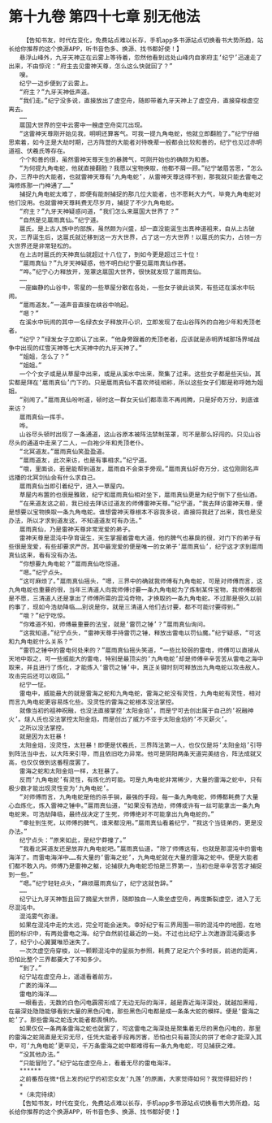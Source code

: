 # 第十九卷 第四十七章 别无他法
        【告知书友，时代在变化，免费站点难以长存，手机app多书源站点切换看书大势所趋，站长给你推荐的这个换源APP，听书音色多、换源、找书都好使！】
       悬浮山峰外，九牙天神正在云雾上等待着，忽然他看到远处山峰内自家府主‘纪宁’迅速走了出来，不由惊诧：“府主去见雷神天尊，怎么这么快就回了？”
       嗖。
       纪宁一迈步便到了云雾上。
       “府主？”九牙天神低声道。
       “我们走。”纪宁没多说，直接放出了虚空舟，随即带着九牙天神上了虚空舟，直接穿梭虚空离去。
       ……
       扈国大世界的空中云雾中一艘虚空舟突兀出现。
       “这雷神天尊刚开始见我，明明还算客气。可我一提九角电蛇，他就立即翻脸了。”纪宁仔细思索着，如今正是大劫时期，己方阵营的大能者对待晚辈一般都会比较和善的，纪宁也见过赤明道祖、伏羲氏等存在。
       个个和善的很，虽然雷神天尊天生的暴脾气，可刚开始也的确颇为和善。
       “为何提九角电蛇，他就直接翻脸？我愿以宝物换取，他都不屑一顾。”纪宁皱眉苦思，“怎么办，三界中的大能者，也就雷神天尊有‘九角电蛇’，从雷神天尊这得不到，那我就只能去雷电之海修炼那一门神通了……”
       捕捉九角电蛇太难了，即便有能耐捕捉的那几位大能者，也不愿耗大力气，毕竟九角电蛇对他们没用。也就雷神天尊耗费无尽岁月，捕捉了不少九角电蛇。
       “府主？”九牙天神疑惑问道，“我们怎么来扈国大世界了？”
       “自然是见扈雨真仙。”纪宁道。
       扈氏，是上古人族中的部族，虽然颇为兴盛，却一直没能诞生出真神道祖来，自从上古破灭，三界诞生后，这扈氏就迁移到这一方大世界，占了这一方大世界！以扈氏的实力，占领一方大世界还是非常轻松的。
       在上古时扈氏的天神真仙就超过十八位了，到如今更是超过三十位！
       “扈雨真仙？”九牙天神疑惑，他不明白纪宁要见扈雨真仙作甚。
       “哗。”纪宁心力释放开，笼罩这扈国大世界，很快就发现了扈雨真仙。
       ……
       一座幽静的山谷中，零星的一些草屋分散在各处，一些女子彼此谈笑，有些还在溪水中玩闹。
       “扈雨道友。”一道声音直接在峡谷中响起。
       “嗯？”
       在溪水中玩闹的其中一名绿衣女子释放开心识，立即发现了在山谷阵外的白袍少年和秃顶老者。
       “纪宁？”绿发女子立即认了出来，“他身旁跟着的秃顶老者，应该就是赤明界域那场界域战争中出现的红雪天神等七大天神中的九牙天神了。”
       “姐姐，怎么了？”
       “姐姐。”
       一个个女子或是从草屋中出来，或是从溪水中出来，聚集了过来。这些女子都是些天仙，其实都是拜在‘扈雨真仙’门下的。只是扈雨真仙不喜欢师徒相称，所以这些女子们都是称呼她为姐姐。
       “别闹了。”扈雨真仙吩咐道，顿时这一群女天仙们都乖乖不再闹腾，只是好奇万分，到底谁来访？
       扈雨真仙一挥手。
       哗。
       山谷尽头顿时出现了一条通道，这山谷原本被阵法禁制笼罩，可不是那么好闯的。只见山谷尽头的通道中走来了二人，一白袍少年和秃顶老仆。
       “北冥道友。”扈雨真仙笑盈盈道。
       “扈雨道友，此次来访，也是有事相求。”纪宁道。
       “哦，里面谈，若是能帮到道友，扈雨自不会束手旁观。”扈雨真仙好奇万分，这位刚刚名声远播的北冥剑仙会有什么求自己。
       扈雨真仙当即引着纪宁，进入一草屋内。
       草屋内布置的也很是雅致，纪宁和扈雨真仙相对坐下，扈雨真仙更是为纪宁倒下了些仙酒。
       “在来道友这之前，我已经去拜访过道友的师傅雷神天尊。”纪宁道，“我去拜访雷神天尊，便是想要以宝物换取一条九角电蛇。谁想雷神天尊根本不容我多说，直接将我赶了出来，我也是没办法，所以才求到道友这，不知道道友可有办法。”
       扈雨真仙，乃是雷神天尊非常宠爱的弟子。
       雷神天尊是混沌中孕育诞生，天生掌握着雷电大道，他的脾气也暴戾的很，对门下的弟子有些很是宠爱，有些却要求严厉。其中最宠爱的便是唯一的女弟子‘扈雨真仙’，纪宁这才求到扈雨真仙这来，看有没有办法。
       “你想要九角电蛇？”扈雨真仙吃惊道。
       “嗯。”纪宁点头。
       “这可麻烦了。”扈雨真仙摇头，“嗯，三界中的确就我师傅有九角电蛇，可是对师傅而言，这九角电蛇也重要的很，当年三清道人向我师傅讨要一条九角电蛇为了炼制某件宝物，我师傅都很是不愿，三清道人还是拿出了师傅所需的混沌奇物，才换取的一条九角电蛇。不过那是很久以前的事了，现如今浩劫降临……别说是你，就是三清道人他们去讨要，都不可能讨要得到。”
       “哦？”纪宁吃惊。
       “你难道不知，师傅最重要的法宝，就是‘雷罚之锤’？”扈雨真仙询问。
       “这我知道。”纪宁点头，“雷神天尊手持雷罚之锤，释放出雷电以罚仙魔。”纪宁疑惑，“可这和九角电蛇什么关系？”
       “雷罚之锤中的雷电何处来的？”扈雨真仙摇头笑道，“一些比较弱的雷电，师傅可以直接从天地中取之，可一些威能大的雷电，特别是最顶尖的‘九角电蛇’却是师傅辛辛苦苦从雷电之海中取来，并且进行了炼化，才能炼入‘雷罚之锤’中，真正关键时刻可释放出九角电蛇以攻击敌人。攻击完后还可以收回。”
       纪宁一怔。
       雷电中，威能最大的就是雷海之蛇和九角电蛇，雷海之蛇没有灵性，九角电蛇有灵性，相对而言九角电蛇更容易炼化些。没灵性的雷海之蛇根本没法掌控。
       就像当初的祖神祝融，也没法直接掌控‘太阳金焰’，而是宁可去创出属于自己的‘祝融神火’。燧人氏也没法掌控太阳金焰，而是创出了威力不亚于太阳金焰的‘不灭薪火’。
       之所以没法掌控。
       就是因为太狂暴！
       太阳金焰，没灵性，太狂暴！即便是伏羲氏，三界阵法第一人，也仅仅是将‘太阳金焰’引导到阵法当中去，以大阵来引导，而且依旧吃力异常。他可是阴阳两条天道完美结合，阵法成就又高，也仅仅做到这番程度罢了。
       雷海之蛇和太阳金焰一样，太狂暴了。
       反而‘九角电蛇’有灵性，有炼化的可能。可是九角电蛇非常稀少，大量的雷海之蛇中，只有极少数才能出现灵性变为‘九角电蛇’。
       “对师傅而言，九角电蛇是他的杀手锏，最强的手段。每一条九角电蛇，师傅都耗费了大量心血炼化，炼入雷神之锤中。”扈雨真仙道，“如果没有浩劫，师傅或许有一丝可能拿出一条九角电蛇来。可浩劫降临，最终战决定了生死，师傅绝对不可能拿出九角电蛇的。”
       “牵扯到生死，以师傅的脾气，谁来都没用。”扈雨真仙看着纪宁，“我这个当徒弟的，更是没办法。”
       纪宁点头：“原来如此，是纪宁莽撞了。”
       “我看北冥道友还是放弃九角电蛇吧。”扈雨真仙道，“除了师傅这有，也就是那混沌中的雷电海洋了。而雷电海洋中……有大量的‘雷海之蛇’，九角电蛇就在大量的雷海之蛇中。便是大能者们都不敢入内。师傅乃是雷神之躯，论捕获九角电蛇恐怕是三界第一，当初也是辛辛苦苦才捕捉到一些。”
       “嗯。”纪宁轻轻点头，“麻烦扈雨真仙了，纪宁这就告辞。”
       ……
       纪宁让九牙天神暂且回了摘星大世界，随即独自一人乘坐虚空舟，再度撕裂虚空，进入了无尽混沌中。
       混沌雾气弥漫。
       如果在混沌中走的太远，完全可能会迷失。幸好纪宁有三界周围一带的混沌中的地图，在地图的标识中，有两处雷电之海。纪宁自然前往最近的一处。不过也比纪宁上次遨游混沌要远多了，纪宁小心翼翼唯恐迷失了。
       一次次虚空舟穿梭，以一颗颗混沌中的星辰为参照，耗费了足足六个多时辰，前进的距离，恐怕比整个三界都要大了不知多少。
       “到了。”
       纪宁站在虚空舟上，遥遥看着前方。
       广袤的海洋……
       雷电的海洋……
       一眼看去，无数的白色闪电霹雳形成了无边无际的海洋，越是靠近海洋深处，就越加黑暗，在最深处隐隐能够看到大量的黑色闪电，那些黑色闪电都是成一条条大蛇的模样。便是‘雷海之蛇’了。那些雷海之蛇连大能者都畏惧的。
       如果仅仅一条两条雷海之蛇也就罢了，可这雷电之海深处是聚集着无尽的黑色闪电的，那里的雷海之蛇简直是无穷无尽，任凭大能者手段再厉害，恐怕也只有最顶尖的拼了老命才能深入其中，可‘九角电蛇’更罕见，千万条雷海之蛇中都难得有一条九角电蛇，可见捕获之难。
       “没其他办法。”
       “只能冒险了。”纪宁站在虚空舟上，看着无尽的雷电海洋。
       ******
       之前番茄在微*信上发的纪宁的初恋女友‘九莲’的原画，大家觉得如何？我觉得挺好的！
       *
       *（未完待续）
       【告知书友，时代在变化，免费站点难以长存，手机app多书源站点切换看书大势所趋，站长给你推荐的这个换源APP，听书音色多、换源、找书都好使！】